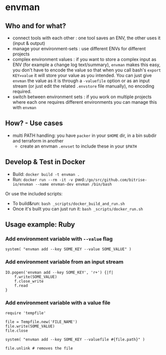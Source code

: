 # envman

## Who and for what?

- connect tools with each other : one tool saves an ENV, the other uses it (input & output)
- manage your environment-sets : use different ENVs for different projects
- complex environment values : if you want to store a complex input as ENV (for example a change log text/summary), `envman` makes this easy, you don't have to encode the value so that when you call bash's `export KEY=value` it will store your value as you intended. You can just give `envman` the value as it is through a `-valuefile` option or as an input stream (or just edit the related `.envstore` file manually), no encoding required.
- switch between environment sets : if you work on multiple projects where each one requires different environments you can manage this with `envman`


## How? - Use cases

- multi PATH handling: you have `packer` in your `$HOME` dir, in a bin subdir and terraform in another
	- create an envman `.envset` to include these in your `$PATH`


## Develop & Test in Docker

* Build: `docker build -t envman .`
* Run: `docker run --rm -it -v `pwd`:/go/src/github.com/bitrise-io/envman --name envman-dev envman /bin/bash`

Or use the included scripts:

* To build&run: `bash _scripts/docker_build_and_run.sh`
* Once it's built you can just run it: `bash _scripts/docker_run.sh`


## Usage example: Ruby

### Add environment variable with `--value` flag

```
system( "envman add --key SOME_KEY --value SOME_VALUE" )
```


### Add environment variable from an input stream

```
IO.popen('envman add --key SOME_KEY', 'r+') {|f| 
    f.write(SOME_VALUE) 
    f.close_write
    f.read 
}
```

### Add environment variable with a value file

```
require 'tempfile'

file = Tempfile.new('FILE_NAME')
file.write(SOME_VALUE)
file.close

system( "envman add --key SOME_KEY --valuefile #{file.path}" )

file.unlink # removes the file
```
